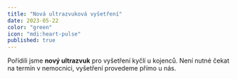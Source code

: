 ```yaml
---
title: "Nová ultrazvuková vyšetření"
date: 2023-05-22
color: "green"
icon: "mdi:heart-pulse"
published: true
---
```


Pořídili jsme **nový ultrazvuk** pro vyšetření kyčlí u kojenců. Není nutné čekat na termín v nemocnici, vyšetření provedeme přímo u nás.
